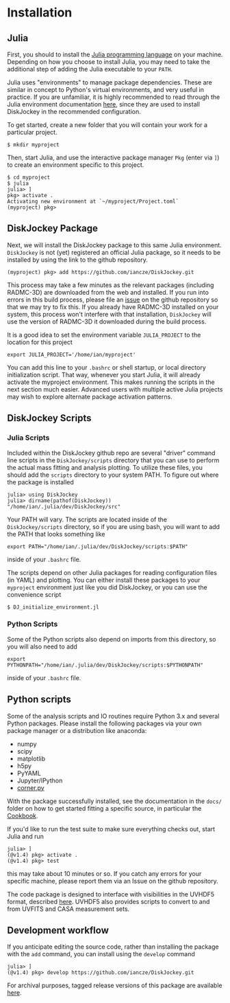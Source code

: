# Installation

## Julia

First, you should to install the [Julia programming language](http://julialang.org/downloads/) on your machine. Depending on how you choose to install Julia, you may need to take the additional step of adding the Julia executable to your `PATH`.

Julia uses "environments" to manage package dependencies. These are similar in concept to Python's virtual environments, and very useful in practice. If you are unfamiliar, it is highly recommended to read through the Julia environment documentation [here](https://docs.julialang.org/en/v1/stdlib/Pkg/), since they are used to install DiskJockey in the recommended configuration. 

To get started, create a new folder that you will contain your work for a particular project.

    $ mkdir myproject 

Then, start Julia, and use the interactive package manager `Pkg` (enter via `]`) to create an environment specific to this project. 

    $ cd myproject
    $ julia 
    julia> ]
    pkg> activate . 
    Activating new environment at `~/myproject/Project.toml`
    (myproject) pkg>

## DiskJockey Package

Next, we will install the DiskJockey package to this same Julia environment. `DiskJockey` is not (yet) registered an official Julia package, so it needs to be installed by using the link to the github repository. 

    (myproject) pkg> add https://github.com/iancze/DiskJockey.git
    
This process may take a few minutes as the relevant packages (including RADMC-3D) are downloaded from the web and installed. If you run into errors in this build process, please file an [issue](https://github.com/iancze/DiskJockey/issues) on the github repository so that we may try to fix this. If you already have RADMC-3D installed on your system, this process won't interfere with that installation, `DiskJockey` will use the version of RADMC-3D it downloaded during the build process. 

It is a good idea to set the environment variable `JULIA_PROJECT` to the location for this project

    export JULIA_PROJECT='/home/ian/myproject'

You can add this line to your `.bashrc` or shell startup, or local directory initialization script. That way, whenever you start Julia, it will already activate the myproject environment. This makes running the scripts in the next section much easier. Advanced users with multiple active Julia projects may wish to explore alternate package activation patterns.

## DiskJockey Scripts

### Julia Scripts

Included within the DiskJockey github repo are several "driver" command line scripts in the `DiskJockey/scripts` directory that you can use to perform the actual mass fitting and analysis plotting. To utilize these files, you should add the `scripts` directory to your system PATH. To figure out where the package is installed

    julia> using DiskJockey
    julia> dirname(pathof(DiskJockey))
    "/home/ian/.julia/dev/DiskJockey/src"

Your PATH will vary. The scripts are located inside of the `DiskJockey/scripts` directory, so if you are using bash, you will want to add the PATH that looks something like

    export PATH="/home/ian/.julia/dev/DiskJockey/scripts:$PATH"

inside of your `.bashrc` file.

The scripts depend on other Julia packages for reading configuration files (in YAML) and plotting. You can either install these packages to your `myproject` environment just like you did DiskJockey, or you can use the convenience script 

    $ DJ_initialize_environment.jl 


### Python Scripts

Some of the Python scripts also depend on imports from this directory, so you will also need to add

    export PYTHONPATH="/home/ian/.julia/dev/DiskJockey/scripts:$PYTHONPATH"

inside of your `.bashrc` file. 


## Python scripts

Some of the analysis scripts and IO routines require Python 3.x and several Python packages. Please install the following packages via your own package manager or a distribution like anaconda:

* numpy
* scipy
* matplotlib
* h5py
* PyYAML
* Jupyter/IPython
* [corner.py](https://github.com/dfm/corner.py)

With the package successfully installed, see the documentation in the `docs/` folder on how to get started fitting a specific source, in particular the [Cookbook](@ref).

If you'd like to run the test suite to make sure everything checks out, start Julia and run

    julia> ]
    (@v1.4) pkg> activate .
    (@v1.4) pkg> test

this may take about 10 minutes or so. If you catch any errors for your specific machine, please report them via an Issue on the github repository.

The code package is designed to interface with visibilities in the UVHDF5 format, described [here](https://github.com/Astrochem/UVHDF5). UVHDF5 also provides scripts to convert to and from UVFITS and CASA measurement sets.


## Development workflow

If you anticipate editing the source code, rather than installing the package with the `add` command, you can install using the `develop` command

    julia> ] 
    (@v1.4) pkg> develop https://github.com/iancze/DiskJockey.git


For archival purposes, tagged release versions of this package are available [here](https://github.com/iancze/DiskJockey/releases).
